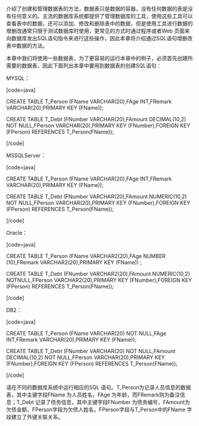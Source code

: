 介绍了创建和管理数据表的方法，数据表只是数据的容器，没有任何数据的表是没有任何意义的。主流的数据库系统都提供了管理数据库的工具，使用这些工具可以查看表中的数据，还可以添加、修改和删除表中的数据，但是使用工具进行数据的增删改通常只限于测试数据库时使用，更常见的方式时通过程序或者Web 页面来向数据库发出SQL语句指令来进行这些操作，因此本章将介绍通过SQL语句增删改表中数据的方法。
本章中我们将使用一些数据表，为了更容易的运行本章中的例子，必须首先创建所需要的数据表，因此下面列出本章中要用到数据表的创建SQL语句：
MYSQL：
[code=java]
CREATE TABLE T_Person (FName VARCHAR(20),FAge INT,FRemark VARCHAR(20),PRIMARY KEY (FName));
CREATE TABLE T_Debt (FNumber VARCHAR(20),FAmount DECIMAL(10,2) NOT NULL,FPerson VARCHAR(20),PRIMARY KEY (FNumber),FOREIGN KEY (FPerson) REFERENCES T_Person(FName));
[/code]
MSSQLServer：
[code=java]
CREATE TABLE T_Person (FName VARCHAR(20),FAge INT,FRemark VARCHAR(20),PRIMARY KEY (FName));
CREATE TABLE T_Debt (FNumber VARCHAR(20),FAmount NUMERIC(10,2) NOT NULL,FPerson VARCHAR(20),PRIMARY KEY (FNumber),FOREIGN KEY (FPerson) REFERENCES T_Person(FName));
[/code]
Oracle：
[code=java]
CREATE TABLE T_Person (FName VARCHAR2(20),FAge NUMBER (10),FRemark VARCHAR2(20),PRIMARY KEY (FName)) ;
CREATE TABLE T_Debt (FNumber VARCHAR2(20),FAmount NUMERIC(10,2) NOTNULL,FPerson VARCHAR2(20),PRIMARY KEY (FNumber),FOREIGN KEY (FPerson) REFERENCES T_Person(FName));
[/code]
DB2：
[code=java]
CREATE TABLE T_Person (FName VARCHAR(20) NOT NULL,FAge INT,FRemark VARCHAR(20),PRIMARY KEY (FName));
CREATE TABLE T_Debt (FNumber VARCHAR(20) NOT NULL,FAmount DECIMAL(10,2) NOT NULL,FPerson VARCHAR(20),PRIMARY KEY (FNumber),FOREIGN KEY (FPerson) REFERENCES T_Person(FName));
[/code]
请在不同的数据库系统中运行相应的SQL 语句。T_Person为记录人员信息的数据表，其中主键字段FName 为人员姓名，FAge 为年龄，而FRemark则为备注信息；T_Debt 记录了债务信息，其中主键字段FNumber 为债务编号，FAmount为欠债金额，FPerson字段为欠债人姓名，FPerson字段与T_Person中的FName 字段建立了外键关联关系。